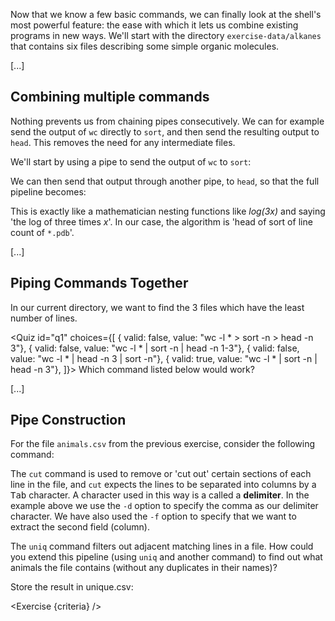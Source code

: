 <script>
import Quiz from "$components/Quiz.svelte";
import Execute from "$components/Execute.svelte";
import Exercise from "$components/Exercise.svelte";

let criteria = [
{
	name: "File <code>unique.csv</code> exists",
	checks: [{
		type: "file",
		path: "exercise-data/animal-counts/unique.csv",
		action: "exists"
	}]
},
{
	name: "File <code>unique.csv</code> contains the unique rows from the file <code>animals.csv</code>",
	checks: [{
		type: "file",
		path: "exercise-data/animal-counts/unique.csv",
		action: "contents",
		commandExpected: `cut -d , -f 2 exercise-data/animal-counts/animals.csv | sort | uniq`
	}]
}];
</script>

Now that we know a few basic commands,
we can finally look at the shell's most powerful feature:
the ease with which it lets us combine existing programs in new ways.
We'll start with the directory `exercise-data/alkanes`
that contains six files describing some simple organic molecules.

<Execute command="cd ~/tutorial/exercise-data/alkanes" />

[...]

## Combining multiple commands

Nothing prevents us from chaining pipes consecutively.
We can for example send the output of `wc` directly to `sort`,
and then send the resulting output to `head`.
This removes the need for any intermediate files.

We'll start by using a pipe to send the output of `wc` to `sort`:

<Execute command="wc -l *.pdb | sort -n" />

We can then send that output through another pipe, to `head`, so that the full pipeline becomes:

<Execute command="wc -l *.pdb | sort -n | head -n 1" />

This is exactly like a mathematician nesting functions like _log(3x)_
and saying 'the log of three times _x_'.
In our case,
the algorithm is 'head of sort of line count of `*.pdb`'.

[...]

## Piping Commands Together

In our current directory, we want to find the 3 files which have the least number of
lines.

<Quiz id="q1" choices={[
{ valid: false, value: "wc -l * > sort -n > head -n 3"},
{ valid: false, value: "wc -l * | sort -n | head -n 1-3"},
{ valid: false, value: "wc -l * | head -n 3 | sort -n"},
{ valid: true, value: "wc -l * | sort -n | head -n 3"},
]}>
<span slot="prompt">
Which command listed below would work?
</span>
</Quiz>

[...]

## Pipe Construction

For the file `animals.csv` from the previous exercise, consider the following command:

<Execute command="cut -d , -f 2 ~/tutorial/exercise-data/animal-counts/animals.csv" />

The `cut` command is used to remove or 'cut out' certain sections of each line in the file,
and `cut` expects the lines to be separated into columns by a <kbd>Tab</kbd> character.
A character used in this way is a called a **delimiter**.
In the example above we use the `-d` option to specify the comma as our delimiter character.
We have also used the `-f` option to specify that we want to extract the second field (column).

The `uniq` command filters out adjacent matching lines in a file.
How could you extend this pipeline (using `uniq` and another command) to find
out what animals the file contains (without any duplicates in their
names)?

Store the result in unique.csv:

<Exercise {criteria} />
